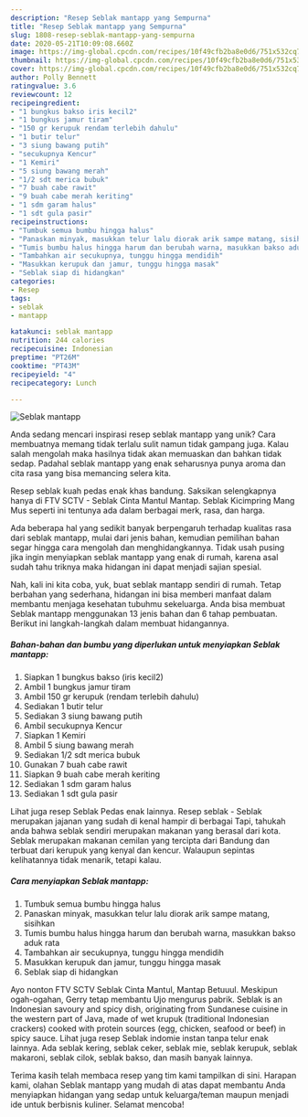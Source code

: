```yaml
---
description: "Resep Seblak mantapp yang Sempurna"
title: "Resep Seblak mantapp yang Sempurna"
slug: 1808-resep-seblak-mantapp-yang-sempurna
date: 2020-05-21T10:09:08.660Z
image: https://img-global.cpcdn.com/recipes/10f49cfb2ba8e0d6/751x532cq70/seblak-mantapp-foto-resep-utama.jpg
thumbnail: https://img-global.cpcdn.com/recipes/10f49cfb2ba8e0d6/751x532cq70/seblak-mantapp-foto-resep-utama.jpg
cover: https://img-global.cpcdn.com/recipes/10f49cfb2ba8e0d6/751x532cq70/seblak-mantapp-foto-resep-utama.jpg
author: Polly Bennett
ratingvalue: 3.6
reviewcount: 12
recipeingredient:
- "1 bungkus bakso iris kecil2"
- "1 bungkus jamur tiram"
- "150 gr kerupuk rendam terlebih dahulu"
- "1 butir telur"
- "3 siung bawang putih"
- "secukupnya Kencur"
- "1 Kemiri"
- "5 siung bawang merah"
- "1/2 sdt merica bubuk"
- "7 buah cabe rawit"
- "9 buah cabe merah keriting"
- "1 sdm garam halus"
- "1 sdt gula pasir"
recipeinstructions:
- "Tumbuk semua bumbu hingga halus"
- "Panaskan minyak, masukkan telur lalu diorak arik sampe matang, sisihkan"
- "Tumis bumbu halus hingga harum dan berubah warna, masukkan bakso aduk rata"
- "Tambahkan air secukupnya, tunggu hingga mendidih"
- "Masukkan kerupuk dan jamur, tunggu hingga masak"
- "Seblak siap di hidangkan"
categories:
- Resep
tags:
- seblak
- mantapp

katakunci: seblak mantapp 
nutrition: 244 calories
recipecuisine: Indonesian
preptime: "PT26M"
cooktime: "PT43M"
recipeyield: "4"
recipecategory: Lunch

---
```



![Seblak mantapp](https://img-global.cpcdn.com/recipes/10f49cfb2ba8e0d6/751x532cq70/seblak-mantapp-foto-resep-utama.jpg)

Anda sedang mencari inspirasi resep seblak mantapp yang unik? Cara membuatnya memang tidak terlalu sulit namun tidak gampang juga. Kalau salah mengolah maka hasilnya tidak akan memuaskan dan bahkan tidak sedap. Padahal seblak mantapp yang enak seharusnya punya aroma dan cita rasa yang bisa memancing selera kita.

Resep seblak kuah pedas enak khas bandung. Saksikan selengkapnya hanya di FTV SCTV - Seblak Cinta Mantul Mantap. Seblak Kicimpring Mang Mus seperti ini tentunya ada dalam berbagai merk, rasa, dan harga.

Ada beberapa hal yang sedikit banyak berpengaruh terhadap kualitas rasa dari seblak mantapp, mulai dari jenis bahan, kemudian pemilihan bahan segar hingga cara mengolah dan menghidangkannya. Tidak usah pusing jika ingin menyiapkan seblak mantapp yang enak di rumah, karena asal sudah tahu triknya maka hidangan ini dapat menjadi sajian spesial.


Nah, kali ini kita coba, yuk, buat seblak mantapp sendiri di rumah. Tetap berbahan yang sederhana, hidangan ini bisa memberi manfaat dalam membantu menjaga kesehatan tubuhmu sekeluarga. Anda bisa membuat Seblak mantapp menggunakan 13 jenis bahan dan 6 tahap pembuatan. Berikut ini langkah-langkah dalam membuat hidangannya.

<!--inarticleads1-->

##### Bahan-bahan dan bumbu yang diperlukan untuk menyiapkan Seblak mantapp:

1. Siapkan 1 bungkus bakso (iris kecil2)
1. Ambil 1 bungkus jamur tiram
1. Ambil 150 gr kerupuk (rendam terlebih dahulu)
1. Sediakan 1 butir telur
1. Sediakan 3 siung bawang putih
1. Ambil secukupnya Kencur
1. Siapkan 1 Kemiri
1. Ambil 5 siung bawang merah
1. Sediakan 1/2 sdt merica bubuk
1. Gunakan 7 buah cabe rawit
1. Siapkan 9 buah cabe merah keriting
1. Sediakan 1 sdm garam halus
1. Sediakan 1 sdt gula pasir


Lihat juga resep Seblak Pedas enak lainnya. Resep seblak - Seblak merupakan jajanan yang sudah di kenal hampir di berbagai Tapi, tahukah anda bahwa seblak sendiri merupakan makanan yang berasal dari kota. Seblak merupakan makanan cemilan yang tercipta dari Bandung dan terbuat dari kerupuk yang kenyal dan kencur. Walaupun sepintas kelihatannya tidak menarik, tetapi kalau. 

<!--inarticleads2-->

##### Cara menyiapkan Seblak mantapp:

1. Tumbuk semua bumbu hingga halus
1. Panaskan minyak, masukkan telur lalu diorak arik sampe matang, sisihkan
1. Tumis bumbu halus hingga harum dan berubah warna, masukkan bakso aduk rata
1. Tambahkan air secukupnya, tunggu hingga mendidih
1. Masukkan kerupuk dan jamur, tunggu hingga masak
1. Seblak siap di hidangkan


Ayo nonton FTV SCTV Seblak Cinta Mantul, Mantap Betuuul. Meskipun ogah-ogahan, Gerry tetap membantu Ujo mengurus pabrik. Seblak is an Indonesian savoury and spicy dish, originating from Sundanese cuisine in the western part of Java, made of wet krupuk (traditional Indonesian crackers) cooked with protein sources (egg, chicken, seafood or beef) in spicy sauce. Lihat juga resep Seblak indomie instan tanpa telur enak lainnya. Ada seblak kering, seblak ceker, seblak mie, seblak kerupuk, seblak makaroni, seblak cilok, seblak bakso, dan masih banyak lainnya. 

Terima kasih telah membaca resep yang tim kami tampilkan di sini. Harapan kami, olahan Seblak mantapp yang mudah di atas dapat membantu Anda menyiapkan hidangan yang sedap untuk keluarga/teman maupun menjadi ide untuk berbisnis kuliner. Selamat mencoba!
